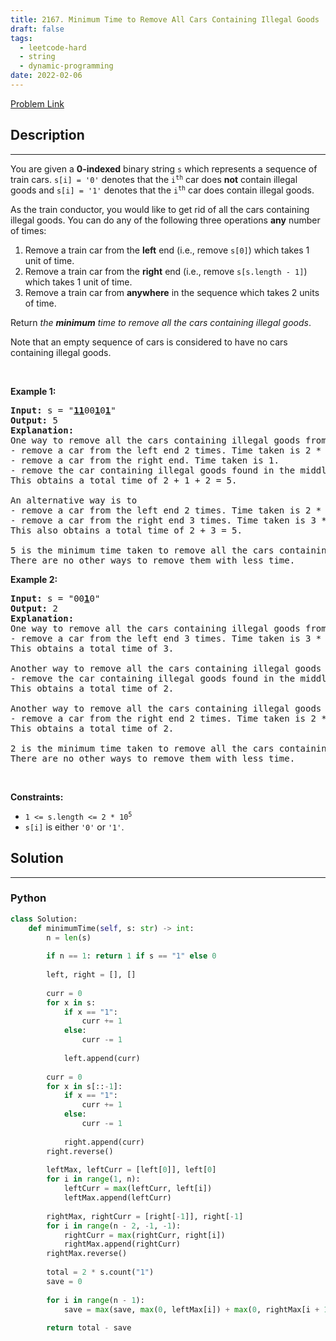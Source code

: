 ```yaml
---
title: 2167. Minimum Time to Remove All Cars Containing Illegal Goods
draft: false
tags: 
  - leetcode-hard
  - string
  - dynamic-programming
date: 2022-02-06
---
```


[Problem Link](https://leetcode.com/problems/minimum-time-to-remove-all-cars-containing-illegal-goods/)

## Description

---
<p>You are given a <strong>0-indexed</strong> binary string <code>s</code> which represents a sequence of train cars. <code>s[i] = &#39;0&#39;</code> denotes that the <code>i<sup>th</sup></code> car does <strong>not</strong> contain illegal goods and <code>s[i] = &#39;1&#39;</code> denotes that the <code>i<sup>th</sup></code> car does contain illegal goods.</p>

<p>As the train conductor, you would like to get rid of all the cars containing illegal goods. You can do any of the following three operations <strong>any</strong> number of times:</p>

<ol>
	<li>Remove a train car from the <strong>left</strong> end (i.e., remove <code>s[0]</code>) which takes 1 unit of time.</li>
	<li>Remove a train car from the <strong>right</strong> end (i.e., remove <code>s[s.length - 1]</code>) which takes 1 unit of time.</li>
	<li>Remove a train car from <strong>anywhere</strong> in the sequence which takes 2 units of time.</li>
</ol>

<p>Return <em>the <strong>minimum</strong> time to remove all the cars containing illegal goods</em>.</p>

<p>Note that an empty sequence of cars is considered to have no cars containing illegal goods.</p>

<p>&nbsp;</p>
<p><strong class="example">Example 1:</strong></p>

<pre>
<strong>Input:</strong> s = &quot;<strong><u>11</u></strong>00<strong><u>1</u></strong>0<strong><u>1</u></strong>&quot;
<strong>Output:</strong> 5
<strong>Explanation:</strong> 
One way to remove all the cars containing illegal goods from the sequence is to
- remove a car from the left end 2 times. Time taken is 2 * 1 = 2.
- remove a car from the right end. Time taken is 1.
- remove the car containing illegal goods found in the middle. Time taken is 2.
This obtains a total time of 2 + 1 + 2 = 5. 

An alternative way is to
- remove a car from the left end 2 times. Time taken is 2 * 1 = 2.
- remove a car from the right end 3 times. Time taken is 3 * 1 = 3.
This also obtains a total time of 2 + 3 = 5.

5 is the minimum time taken to remove all the cars containing illegal goods. 
There are no other ways to remove them with less time.
</pre>

<p><strong class="example">Example 2:</strong></p>

<pre>
<strong>Input:</strong> s = &quot;00<strong><u>1</u></strong>0&quot;
<strong>Output:</strong> 2
<strong>Explanation:</strong>
One way to remove all the cars containing illegal goods from the sequence is to
- remove a car from the left end 3 times. Time taken is 3 * 1 = 3.
This obtains a total time of 3.

Another way to remove all the cars containing illegal goods from the sequence is to
- remove the car containing illegal goods found in the middle. Time taken is 2.
This obtains a total time of 2.

Another way to remove all the cars containing illegal goods from the sequence is to 
- remove a car from the right end 2 times. Time taken is 2 * 1 = 2. 
This obtains a total time of 2.

2 is the minimum time taken to remove all the cars containing illegal goods. 
There are no other ways to remove them with less time.</pre>

<p>&nbsp;</p>
<p><strong>Constraints:</strong></p>

<ul>
	<li><code>1 &lt;= s.length &lt;= 2 * 10<sup>5</sup></code></li>
	<li><code>s[i]</code> is either <code>&#39;0&#39;</code> or <code>&#39;1&#39;</code>.</li>
</ul>


## Solution

---
### Python
``` py title='minimum-time-to-remove-all-cars-containing-illegal-goods'
class Solution:
    def minimumTime(self, s: str) -> int:
        n = len(s)
        
        if n == 1: return 1 if s == "1" else 0
        
        left, right = [], []
        
        curr = 0
        for x in s:
            if x == "1":
                curr += 1
            else:
                curr -= 1
            
            left.append(curr)
        
        curr = 0
        for x in s[::-1]:
            if x == "1":
                curr += 1
            else:
                curr -= 1
            
            right.append(curr)
        right.reverse()
        
        leftMax, leftCurr = [left[0]], left[0]
        for i in range(1, n):
            leftCurr = max(leftCurr, left[i])
            leftMax.append(leftCurr)
        
        rightMax, rightCurr = [right[-1]], right[-1]
        for i in range(n - 2, -1, -1):
            rightCurr = max(rightCurr, right[i])
            rightMax.append(rightCurr)
        rightMax.reverse()
        
        total = 2 * s.count("1")
        save = 0
        
        for i in range(n - 1):
            save = max(save, max(0, leftMax[i]) + max(0, rightMax[i + 1]))
        
        return total - save
```

